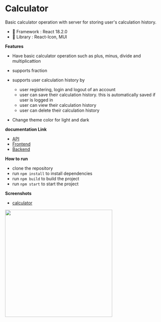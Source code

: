 # Calculator

Basic calculator operation with server for storing user's calculation history. 

- 🍞 Framework : React 18.2.0
- 🥪 Library : React-Icon, MUI

**Features**
- Have basic calculator operation such as plus, minus, divide and multiplicattion
- supports fraction
- supports user calculation history by
    - user registering, login and logout of an account
    - user can save their calculation history. this is automatically saved if user is logged in
    - user can view their calculation history
    - user can delete their calculation history
    
- Change theme color for light and dark

**documentation Link**
- [API](
    https://calc-server-f8vm.onrender.com/api-docs/#/)
- [Frontend](
    https://calc-client-f8vm.onrender.com/)
- [Backend](
    https://calc-server-f8vm.onrender.com/)


**How to run**
- clone the repository
- run `npm install` to install dependencies
- run `npm build` to build the project
- run `npm start` to start the project

**Screenshots**
- [calculator]()


<img src="https://github.com/jocunda/calculator/blob/master/src/assets/calculator.jpg" width="350px">
